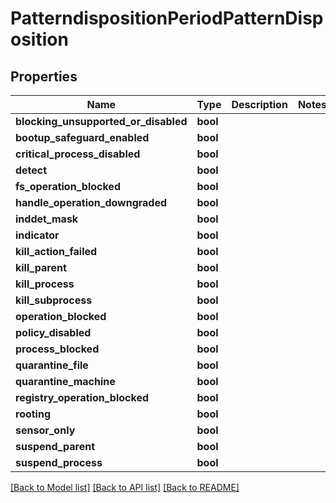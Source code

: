 # PatterndispositionPeriodPatternDisposition

## Properties

Name | Type | Description | Notes
------------ | ------------- | ------------- | -------------
**blocking_unsupported_or_disabled** | **bool** |  |
**bootup_safeguard_enabled** | **bool** |  |
**critical_process_disabled** | **bool** |  |
**detect** | **bool** |  |
**fs_operation_blocked** | **bool** |  |
**handle_operation_downgraded** | **bool** |  |
**inddet_mask** | **bool** |  |
**indicator** | **bool** |  |
**kill_action_failed** | **bool** |  |
**kill_parent** | **bool** |  |
**kill_process** | **bool** |  |
**kill_subprocess** | **bool** |  |
**operation_blocked** | **bool** |  |
**policy_disabled** | **bool** |  |
**process_blocked** | **bool** |  |
**quarantine_file** | **bool** |  |
**quarantine_machine** | **bool** |  |
**registry_operation_blocked** | **bool** |  |
**rooting** | **bool** |  |
**sensor_only** | **bool** |  |
**suspend_parent** | **bool** |  |
**suspend_process** | **bool** |  |

[[Back to Model list]](../README.md#documentation-for-models) [[Back to API list]](../README.md#documentation-for-api-endpoints) [[Back to README]](../README.md)
